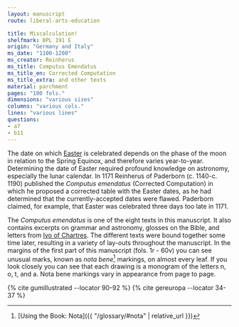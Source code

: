 ```yaml
---
layout: manuscript
route: liberal-arts-education

title: Miscalculation!
shelfmark: BPL 191 E
origin: "Germany and Italy"
ms_date: "1100-1200"
ms_creator: Reinherus
ms_title: Computus Emendatus
ms_title_en: Corrected Computation
ms_title_extra: and other texts
material: parchment
pages: "180 fols."
dimensions: "various sizes"
columns: "various cols."
lines: "various lines"
questions:
- a7
- b11
---
```


The date on which [Easter](https://en.wikipedia.org/wiki/Computus) is
celebrated depends on the phase of the moon in relation to the Spring
Equinox, and therefore varies year-to-year. Determining the date of
Easter required profound knowledge on astronomy, especially the lunar
calendar. In 1171 Reinherus of Paderborn (c. 1140-c. 1190) published the
*Computus emendatus* (Corrected Computation) in which he proposed a
corrected table with the Easter dates, as he had determined that the
currently-accepted dates were flawed. Paderborn claimed, for example,
that Easter was celebrated three days too late in 1171.

The *Computus emendatus* is one of the eight texts in this manuscript.
It also contains excerpts on grammar and astronomy, glosses on the
Bible, and letters from [Ivo of Chartres](https://en.wikipedia.org/wiki/Ivo_of_Chartres). The different
texts were bound together some time later, resulting in a variety of
lay-outs throughout the manuscript. In the margins of the first part of
this manuscript (fols. 1r - 60v) you can see unusual marks, known as
*nota bene*[^1] markings, on almost every leaf. If you look closely you
can see that each drawing is a monogram of the letters n, o, t, and a.
Nota bene markings vary in appearance from page to page.

[^1]: [Using the Book: Nota]({{ "/glossary/#nota" | relative_url }})

{% cite gumillustrated --locator 90-92 %}
{% cite gereuropa --locator 34-37 %}